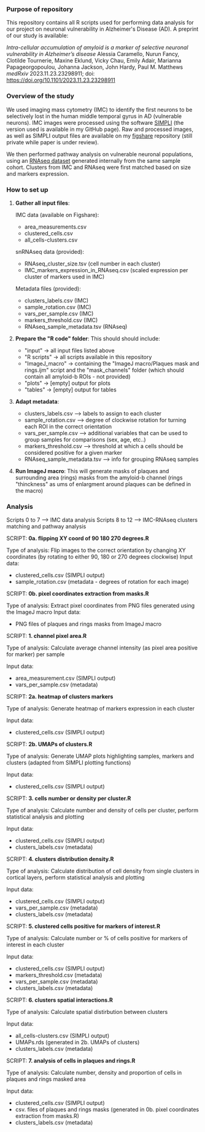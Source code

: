 ### Purpose of repository

This repository contains all R scripts used for performing data analysis for our project on neuronal vulnerability in Alzheimer's Disease (AD). A preprint of our study is available:

_Intra-cellular accumulation of amyloid is a marker of selective neuronal vulnerability in Alzheimer’s disease_
Alessia Caramello, Nurun Fancy, Clotilde Tournerie, Maxine Eklund, Vicky Chau, Emily Adair, Marianna Papageorgopoulou, Johanna Jackson, John Hardy, Paul M. Matthews
_medRxiv_ 2023.11.23.23298911; doi: https://doi.org/10.1101/2023.11.23.23298911

### Overview of the study

We used imaging mass cytometry (IMC) to identify the first neurons to be selectively lost in the human middle temporal gyrus in AD (vulnerable neurons). IMC images were processed using the software [SIMPLI](https://github.com/ciccalab/SIMPLI) 
(the version used is available in my GitHub page). Raw and processed images, as well as SIMPLI output files are available on my
[figshare](https://figshare.com/account/home#/projects/228897/edit) repository (still private while paper is under review). 

We then performed pathway analysis on vulnerable neuronal populations, using an [RNAseq dataset]([url](https://doi.org/10.1101/2022.07.12.22277509)) generated internally from the same sample cohort. Clusters from IMC and RNAseq were first matched based on size and markers expression.


### How to set up

1. **Gather all input files**:

   IMC data (available on Figshare):
   - area_measurements.csv
   - clustered_cells.csv
   - all_cells-clusters.csv
  
   snRNAseq data (provided):
   - RNAseq_cluster_size.tsv (cell number in each cluster)
   - IMC_markers_expression_in_RNAseq.csv (scaled expression per cluster of markers used in IMC)
   
   Metadata files (provided): 
   - clusters_labels.csv (IMC)
   - sample_rotation.csv (IMC)
   - vars_per_sample.csv (IMC)
   - markers_threshold.csv (IMC)
   - RNAseq_sample_metadata.tsv (RNAseq)

2. **Prepare the "R code" folder**:
   This should should include:
   - "input" -> all input files listed above
   - "R scripts" -> all scripts available in this repository
   - "ImageJ_macro" -> containing the "ImageJ macro/Plaques mask and rings.ijm" script and the "mask_channels" folder (which should contain all amyloid-b ROIs - not provided)
   - "plots" -> [empty] output for plots
   - "tables" -> [empty] output for tables
     
3. **Adapt metadata**:
   - clusters_labels.csv --> labels to assign to each cluster
   - sample_rotation.csv --> degree of clockwise rotation for turning each ROI in the correct orientation
   - vars_per_sample.csv --> additional variables that can be used to group samples for comparisons (sex, age, etc..)
   - markers_threshold.csv --> threshold at which a cells should be considered positive for a given marker
   - RNAseq_sample_metadata.tsv --> info for grouping RNAseq samples

4. **Run ImageJ macro**:
   This will generate masks of plaques and surrounding area (rings) masks from the amyloid-b channel (rings "thinckness" as ums of enlargment around plaques can be defined in the macro)



### Analysis

Scripts 0 to 7 --> IMC data analysis
Scripts 8 to 12 --> IMC-RNAseq clusters matching and pathway analysis

SCRIPT: **0a. flipping XY coord of 90 180 270 degrees.R**

Type of analysis: Flip images to the correct orientation by changing XY coordinates (by rotating to either 90, 180 or 270 degrees clockwise)
Input data: 
   - clustered_cells.csv (SIMPLI output)
   - sample_rotation.csv (metadata - degrees of rotation for each image)


SCRIPT: **0b. pixel coordinates extraction from masks.R**

Type of analysis: Extract pixel coordinates from PNG files generated using the ImageJ macro
Input data: 
   - PNG files of plaques and rings masks from ImageJ macro


SCRIPT: **1. channel pixel area.R**

Type of analysis: Calculate average channel intensity (as pixel area positive for marker) per sample

Input data: 
   - area_measurement.csv (SIMPLI output)
   - vars_per_sample.csv (metadata)


SCRIPT: **2a. heatmap of clusters markers**

Type of analysis: Generate heatmap of markers expression in each cluster

Input data: 
   - clustered_cells.csv (SIMPLI output)


SCRIPT: **2b. UMAPs of clusters.R**

Type of analysis: Generate UMAP plots highlighting samples, markers and clusters (adapted from SIMPLI plotting functions)

Input data: 
   - clustered_cells.csv (SIMPLI output)


SCRIPT: **3. cells number or density per cluster.R**

Type of analysis: Calculate number and density of cells per cluster, perform statistical analysis and plotting

Input data: 
   - clustered_cells.csv (SIMPLI output)
   - clusters_labels.csv (metadata)


SCRIPT: **4. clusters distribution density.R**

Type of analysis: Calculate distribution of cell density from single clusters in cortical layers, perform statistical analysis and plotting

Input data: 
   - clustered_cells.csv (SIMPLI output)
   - vars_per_sample.csv (metadata)
   - clusters_labels.csv (metadata)


SCRIPT: **5. clustered cells positive for markers of interest.R**

Type of analysis: Calculate number or % of cells positive for markers of interest in each cluster

Input data: 
   - clustered_cells.csv (SIMPLI output)
   - markers_threshold.csv (metadata)
   - vars_per_sample.csv (metadata)
   - clusters_labels.csv (metadata)


SCRIPT: **6. clusters spatial interactions.R**

Type of analysis: Calculate spatial distirbution between clusters

Input data: 
   - all_cells-clusters.csv (SIMPLI output)
   - UMAPs.rds (generated in 2b. UMAPs of clusters)
   - clusters_labels.csv (metadata)


SCRIPT: **7. analysis of cells in plaques and rings.R**

Type of analysis: Calculate number, density and proportion of cells in plaques and rings masked area

Input data: 
   - clustered_cells.csv (SIMPLI output)
   - csv. files of plaques and rings masks (generated in 0b. pixel coordinates extraction from masks.R)
   - clusters_labels.csv (metadata)
